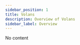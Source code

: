 ```yaml
---
sidebar_position: 1
title: Volans
description: Overview of Volans
sidebar_label: Overview
---
```


No content
